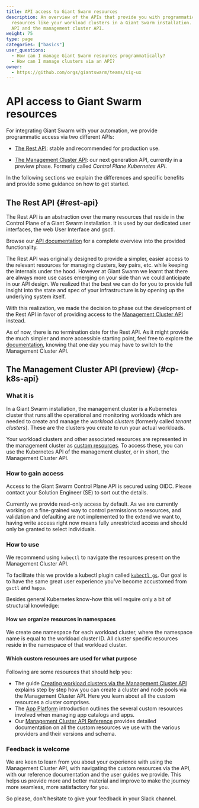 ```yaml
---
title: API access to Giant Swarm resources
description: An overview of the APIs that provide you with programmatic access to
  resources like your workload clusters in a Giant Swarm installation. Namely the Rest
  API and the management cluster API.
weight: 75
type: page
categories: ["basics"]
user_questions:
  - How can I manage Giant Swarm resources programmatically?
  - How can I manage clusters via an API?
owner:
  - https://github.com/orgs/giantswarm/teams/sig-ux
---
```


# API access to Giant Swarm resources

For integrating Giant Swarm with your automation, we provide programmatic access via two different APIs:

- [The Rest API](#rest-api): stable and recommended for production use.

- [The Management Cluster API](#cp-k8s-api): our next generation API, currently in a preview phase. Formerly called _Control Plane Kubernetes API_.

In the following sections we explain the differences and specific benefits and provide some guidance on how to get started.

## The Rest API {#rest-api}

The Rest API is an abstraction over the many resources that reside in the Control Plane of a Giant Swarm installation. It is used by our dedicated user interfaces, the web User Interface and gsctl.

Browse our [API documentation](/api/) for a complete overview into the provided functionality.

The Rest API was originally designed to provide a simpler, easier access to the relevant resources for managing clusters, key pairs, etc. while keeping the internals under the hood. However at Giant Swarm we learnt that there are always more use cases emerging on your side than we could anticipate in our API design. We realized that the best we can do for you to provide full insight into the state and spec of your infrastructure is by opening up the underlying system itself.

With this realization, we made the decision to phase out the development of the Rest API in favor of providing access to the [Management Cluster API](#cp-k8s-api) instead.

As of now, there is no termination date for the Rest API. As it might provide the much simpler and more accessible starting point, feel free to explore the [documentation](/api/), knowing that one day you may have to switch to the Management Cluster API.

## The Management Cluster API (preview) {#cp-k8s-api}

### What it is

In a Giant Swarm installation, the management cluster is a Kubernetes cluster that runs all the operational and monitoring workloads which are needed to create and manage the _workload clusters_ (formerly called _tenant clusters_). These are the clusters you create to run your actual workloads.

Your workload clusters and other associated resources are represented in the management cluster as [custom resources](https://kubernetes.io/docs/concepts/extend-kubernetes/api-extension/custom-resources/). To access these, you can use the Kubernetes API of the management cluster, or in short, the Management Cluster API.

### How to gain access

Access to the Giant Swarm Control Plane API is secured using OIDC. Please contact your Solution Engineer (SE) to sort out the details.

Currently we provide read-only access by default. As we are currently working on a fine-grained way to control permissions to resources, and validation and defaulting are not implemented to the extend we want to, having write access right now means fully unrestricted access and should only be granted to select individuals.

### How to use

We recommend using `kubectl` to navigate the resources present on the Management Cluster API.

To facilitate this we provide a kubectl plugin called [`kubectl gs`](/reference/kubectl-gs/).
Our goal is to have the same great user experience you've become accustomed from `gsctl` and `happa`.

Besides general Kubernetes know-how this will require only a bit of structural knowledge:

#### How we organize resources in namespaces

We create one namespace for each workload cluster, where the namespace name is equal to the workload cluster ID. All cluster specific resources reside in the namespace of that workload cluster.

#### Which custom resources are used for what purpose

Following are some resources that should help you:

- The guide [Creating workload clusters via the Management Cluster API](/guides/creating-clusters-via-crs/) explains step by step how you can create a cluster and node pools via the Management Cluster API. Here you learn about all the custom resources a cluster comprises.
- The [App Platform](/basics/app-platform/) introduction outlines the several custom resources involved when managing app catalogs and apps.
- Our [Management Cluster API Reference](/reference/cp-k8s-api/) provides detailed documentation on all the custom resources we use with the various providers and their versions and schema.

### Feedback is welcome

We are keen to learn from you about your experience with using the Management Cluster API, with navigating the custom resources via the API, with our reference documentation and the user guides we provide. This helps us provide more and better material and improve to make the journey more seamless, more satisfactory for you.

So please, don't hesitate to give your feedback in your Slack channel.
